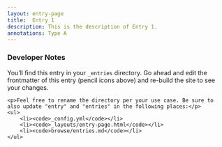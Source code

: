 ```yaml
---
layout: entry-page
title:  Entry 1
description: This is the description of Entry 1.
annotations: Type A
---
```


<div class="optional-notes">
    <h3>Developer Notes</h3>
    <p>You’ll find this entry in your <code>_entries</code> directory. Go ahead and edit the frontmatter of this entry (pencil icons above) and re-build the site to see your changes.</p>
    
    <p>Feel free to rename the directory per your use case. Be sure to also update "entry" and "entries" in the following places:</p>
    <ul>
        <li><code>_config.yml</code></li>
        <li><code>_layouts/entry-page.html</code></li>
        <li><code>browse/entries.md</code></li>
    </ul>
</div>
